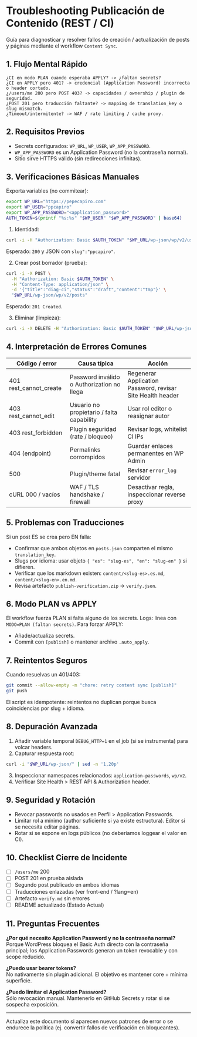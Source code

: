 # Troubleshooting Publicación de Contenido (REST / CI)

Guía para diagnosticar y resolver fallos de creación / actualización de posts y páginas mediante el workflow `Content Sync`.

## 1. Flujo Mental Rápido
```
¿CI en modo PLAN cuando esperaba APPLY? -> ¿faltan secrets?
¿CI en APPLY pero 401? -> credencial (Application Password) incorrecta o header cortado.
¿/users/me 200 pero POST 403? -> capacidades / ownership / plugin de seguridad.
¿POST 201 pero traducción faltante? -> mapping de translation_key o slug mismatch.
¿Timeout/intermitente? -> WAF / rate limiting / cache proxy.
```

## 2. Requisitos Previos
- Secrets configurados: `WP_URL`, `WP_USER`, `WP_APP_PASSWORD`.
- `WP_APP_PASSWORD` es un Application Password (no la contraseña normal).
- Sitio sirve HTTPS válido (sin redirecciones infinitas).

## 3. Verificaciones Básicas Manuales
Exporta variables (no commitear):
```bash
export WP_URL="https://pepecapiro.com"
export WP_USER="ppcapiro"
export WP_APP_PASSWORD="<application_password>"
AUTH_TOKEN=$(printf "%s:%s" "$WP_USER" "$WP_APP_PASSWORD" | base64)
```

1. Identidad:
```bash
curl -i -H "Authorization: Basic $AUTH_TOKEN" "$WP_URL/wp-json/wp/v2/users/me"
```
Esperado: `200` y JSON con `slug":"ppcapiro"`.

2. Crear post borrador (prueba):
```bash
curl -i -X POST \
  -H "Authorization: Basic $AUTH_TOKEN" \
  -H "Content-Type: application/json" \
  -d '{"title":"diag-ci","status":"draft","content":"tmp"}' \
  "$WP_URL/wp-json/wp/v2/posts"
```
Esperado: `201 Created`.

3. Eliminar (limpieza):
```bash
curl -i -X DELETE -H "Authorization: Basic $AUTH_TOKEN" "$WP_URL/wp-json/wp/v2/posts/<ID>?force=true"
```

## 4. Interpretación de Errores Comunes
| Código / error | Causa típica | Acción |
|----------------|-------------|--------|
| 401 rest_cannot_create | Password inválido o Authorization no llega | Regenerar Application Password, revisar Site Health header |
| 403 rest_cannot_edit | Usuario no propietario / falta capability | Usar rol editor o reasignar autor | 
| 403 rest_forbidden | Plugin seguridad (rate / bloqueo) | Revisar logs, whitelist CI IPs |
| 404 (endpoint) | Permalinks corrompidos | Guardar enlaces permanentes en WP Admin |
| 500 | Plugin/theme fatal | Revisar `error_log` servidor |
| cURL 000 / vacíos | WAF / TLS handshake / firewall | Desactivar regla, inspeccionar reverse proxy |

## 5. Problemas con Traducciones
Si un post ES se crea pero EN falla:
- Confirmar que ambos objetos en `posts.json` comparten el mismo `translation_key`.
- Slugs por idioma: usar objeto `{ "es": "slug-es", "en": "slug-en" }` si difieren.
- Verificar que los markdown existen: `content/<slug-es>.es.md`, `content/<slug-en>.en.md`.
- Revisa artefacto `publish-verification.zip` → `verify.json`.

## 6. Modo PLAN vs APPLY
El workflow fuerza PLAN si falta alguno de los secrets. Logs: línea con `MODO=PLAN (faltan secrets)`.
Para forzar APPLY:
- Añade/actualiza secrets.
- Commit con `[publish]` o mantener archivo `.auto_apply`.

## 7. Reintentos Seguros
Cuando resuelvas un 401/403:
```bash
git commit --allow-empty -m "chore: retry content sync [publish]"
git push
```
El script es idempotente: reintentos no duplican porque busca coincidencias por slug + idioma.

## 8. Depuración Avanzada
1. Añadir variable temporal `DEBUG_HTTP=1` en el job (si se instrumenta) para volcar headers.
2. Capturar respuesta root:
```bash
curl -i "$WP_URL/wp-json/" | sed -n '1,20p'
```
3. Inspeccionar namespaces relacionados: `application-passwords`, `wp/v2`.
4. Verificar Site Health > REST API & Authorization header.

## 9. Seguridad y Rotación
- Revocar passwords no usados en Perfil > Application Passwords.
- Limitar rol a mínimo (author suficiente si ya existe estructura). Editor si se necesita editar páginas.
- Rotar si se expone en logs públicos (no deberíamos loggear el valor en CI).

## 10. Checklist Cierre de Incidente
- [ ] `/users/me` 200
- [ ] POST 201 en prueba aislada
- [ ] Segundo post publicado en ambos idiomas
- [ ] Traducciones enlazadas (ver front-end / ?lang=en)
- [ ] Artefacto `verify.md` sin errores
- [ ] README actualizado (Estado Actual)

## 11. Preguntas Frecuentes
**¿Por qué necesito Application Password y no la contraseña normal?**  
Porque WordPress bloquea el Basic Auth directo con la contraseña principal; los Application Passwords generan un token revocable y con scope reducido.

**¿Puedo usar bearer tokens?**  
No nativamente sin plugin adicional. El objetivo es mantener core + mínima superficie.

**¿Puedo limitar el Application Password?**  
Sólo revocación manual. Mantenerlo en GitHub Secrets y rotar si se sospecha exposición.

---
Actualiza este documento si aparecen nuevos patrones de error o se endurece la política (ej. convertir fallos de verificación en bloqueantes).
